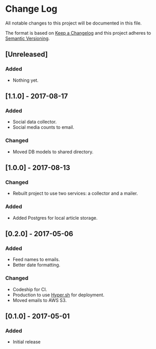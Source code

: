 # Change Log
All notable changes to this project will be documented in this file.

The format is based on [Keep a Changelog](http://keepachangelog.com/)
and this project adheres to [Semantic Versioning](http://semver.org/).

## [Unreleased]

### Added
- Nothing yet.

## [1.1.0] - 2017-08-17

### Added
- Social data collector.
- Social media counts to email.

### Changed
- Moved DB models to shared directory.

## [1.0.0] - 2017-08-13

### Changed
- Rebuilt project to use two services: a collector and a mailer.

### Added
- Added Postgres for local article storage.

## [0.2.0] - 2017-05-06

### Added
- Feed names to emails.
- Better date formatting.

### Changed
- Codeship for CI.
- Production to use [Hyper.sh](https://hyper.sh/) for deployment.
- Moved emails to AWS S3.

## [0.1.0] - 2017-05-01

### Added
- Initial release